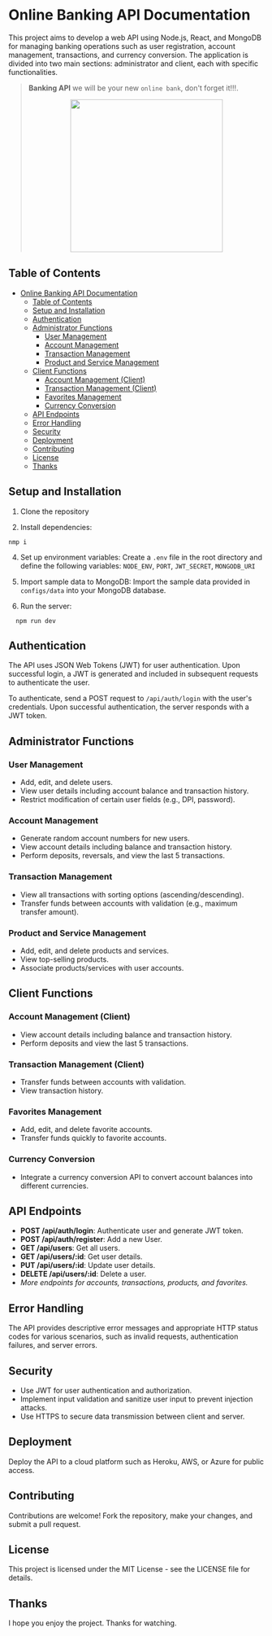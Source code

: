 # Online Banking API Documentation

This project aims to develop a web API using Node.js, React, and MongoDB for managing banking operations such as user registration, account management, transactions, and currency conversion. The application is divided into two main sections: administrator and client, each with specific functionalities.

> **Banking API** we will be your new `online bank`, don't forget it!!!.
>
> <p align="center">
>   <img src="https://cdn-icons-png.freepik.com/256/1086/1086743.png?semt=ais_hybrid" width="300" height="300">
> </p>

## Table of Contents
- [Online Banking API Documentation](#online-banking-api-documentation)
  - [Table of Contents](#table-of-contents)
  - [Setup and Installation](#setup-and-installation)
  - [Authentication](#authentication)
  - [Administrator Functions](#administrator-functions)
    - [User Management](#user-management)
    - [Account Management](#account-management)
    - [Transaction Management](#transaction-management)
    - [Product and Service Management](#product-and-service-management)
  - [Client Functions](#client-functions)
    - [Account Management (Client)](#account-management-client)
    - [Transaction Management (Client)](#transaction-management-client)
    - [Favorites Management](#favorites-management)
    - [Currency Conversion](#currency-conversion)
  - [API Endpoints](#api-endpoints)
  - [Error Handling](#error-handling)
  - [Security](#security)
  - [Deployment](#deployment)
  - [Contributing](#contributing)
  - [License](#license)
  - [Thanks](#thanks)

## Setup and Installation

1. Clone the repository

2. Install dependencies:
```
nmp i
```

4. Set up environment variables:
Create a `.env` file in the root directory and define the following variables:
`NODE_ENV`, `PORT`, `JWT_SECRET`, `MONGODB_URI`

1. Import sample data to MongoDB:
Import the sample data provided in `configs/data` into your MongoDB database.

1. Run the server:
```
  npm run dev
```
## Authentication

The API uses JSON Web Tokens (JWT) for user authentication. Upon successful login, a JWT is generated and included in subsequent requests to authenticate the user.

To authenticate, send a POST request to `/api/auth/login` with the user's credentials. Upon successful authentication, the server responds with a JWT token.

## Administrator Functions

### User Management

- Add, edit, and delete users.
- View user details including account balance and transaction history.
- Restrict modification of certain user fields (e.g., DPI, password).

### Account Management

- Generate random account numbers for new users.
- View account details including balance and transaction history.
- Perform deposits, reversals, and view the last 5 transactions.

### Transaction Management

- View all transactions with sorting options (ascending/descending).
- Transfer funds between accounts with validation (e.g., maximum transfer amount).

### Product and Service Management

- Add, edit, and delete products and services.
- View top-selling products.
- Associate products/services with user accounts.

## Client Functions

### Account Management (Client)

- View account details including balance and transaction history.
- Perform deposits and view the last 5 transactions.

### Transaction Management (Client)

- Transfer funds between accounts with validation.
- View transaction history.

### Favorites Management

- Add, edit, and delete favorite accounts.
- Transfer funds quickly to favorite accounts.

### Currency Conversion

- Integrate a currency conversion API to convert account balances into different currencies.

## API Endpoints

- **POST /api/auth/login**: Authenticate user and generate JWT token.
- **POST /api/auth/register**: Add a new User.
- **GET /api/users**: Get all users.
- **GET /api/users/:id**: Get user details.
- **PUT /api/users/:id**: Update user details.
- **DELETE /api/users/:id**: Delete a user.
- *More endpoints for accounts, transactions, products, and favorites.*

## Error Handling

The API provides descriptive error messages and appropriate HTTP status codes for various scenarios, such as invalid requests, authentication failures, and server errors.

## Security

- Use JWT for user authentication and authorization.
- Implement input validation and sanitize user input to prevent injection attacks.
- Use HTTPS to secure data transmission between client and server.

## Deployment

Deploy the API to a cloud platform such as Heroku, AWS, or Azure for public access.

## Contributing

Contributions are welcome! Fork the repository, make your changes, and submit a pull request.

## License

This project is licensed under the MIT License - see the LICENSE file for details.

## Thanks

I hope you enjoy the project. Thanks for watching.
